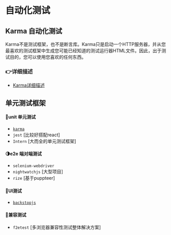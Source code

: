 # 自动化测试



## Karma 自动化测试
Karma不是测试框架，也不是断言库。Karma只是启动一个HTTP服务器，并从您最喜欢的测试框架中生成您可能已经知道的测试运行器HTML文件。因此，出于测试目的，您可以使用您喜欢的任何东西。
### 👉详细描述

* [Karma详细描述](./单元测试/框架/Karma.md)

## 单元测试框架

#### 🎰unit 单元测试
* [ `karma` ](./单元测试/框架/Karma.md)
* `jest` [比较好搭配react]
* `Intern` [大而全的单元测试框架]

#### 🌗e2e 端对端测试
* `selenium-webdriver`
* `nightwatchjs` [大型项目]
* `rize` [基于puppteer]

#### 🎨UI测试
* [ `backstopjs` ](./UI测试/UI测试.md)

#### 📱兼容测试
* `f2etest` [多浏览器兼容性测试整体解决方案]
